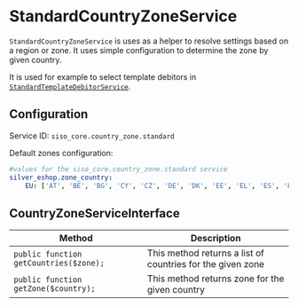 # StandardCountryZoneService

`StandardCountryZoneService` is uses as a helper to resolve settings based on a region or zone.
It uses simple configuration to determine the zone by given country.

It is used for example to select template debitors in [`StandardTemplateDebitorService`](standardtemplatedebitorservice.md).

## Configuration

Service ID: `siso_core.country_zone.standard`

Default zones configuration:

``` yaml
#values for the siso_core.country_zone.standard service
silver_eshop.zone_country:
    EU: ['AT', 'BE', 'BG', 'CY', 'CZ', 'DE', 'DK', 'EE', 'EL', 'ES', 'FI', 'FR', 'GB', 'HR', 'HU', 'IE', 'IT', 'LT', 'LU', 'LV', 'MT', 'NL', 'PL', 'PT', 'RO', 'SE', 'SI', 'SK']
```

## CountryZoneServiceInterface

|Method|Description|
|--- |--- |
|`public function getCountries($zone);`|This method returns a list of countries for the given zone|
|`public function getZone($country);`|This method returns zone for the given country|
